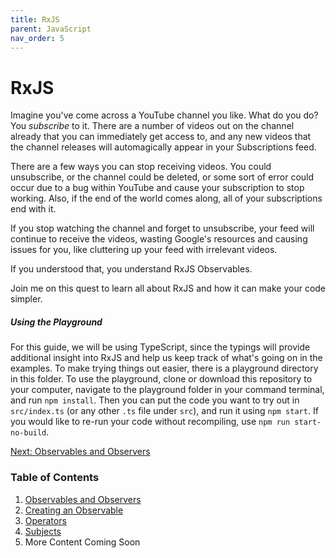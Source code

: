 ```yaml
---
title: RxJS
parent: JavaScript
nav_order: 5
---
```

# RxJS
Imagine you've come across a YouTube channel you like. What do you do? You _subscribe_ to it. There are a number of videos out on the channel already that you can immediately get access to, and any new videos that the channel releases will automagically appear in your Subscriptions feed.

There are a few ways you can stop receiving videos. You could unsubscribe, or the channel could be deleted, or some sort of error could occur due to a bug within YouTube and cause your subscription to stop working. Also, if the end of the world comes along, all of your subscriptions end with it.

If you stop watching the channel and forget to unsubscribe, your feed will continue to receive the videos, wasting Google's resources and causing issues for you, like cluttering up your feed with irrelevant videos.

If you understood that, you understand RxJS Observables.

Join me on this quest to learn all about RxJS and how it can make your code simpler.

##### Using the Playground
For this guide, we will be using TypeScript, since the typings will provide additional insight into RxJS and help us keep track of what's going on in the examples. To make trying things out easier, there is a playground directory in this folder. To use the playground, clone or download this repository to your computer, navigate to the playground folder in your command terminal, and run `npm install`. Then you can put the code you want to try out in `src/index.ts` (or any other `.ts` file under `src`), and run it using `npm start`. If you would like to re-run your code without recompiling, use `npm run start-no-build`.

[Next: Observables and Observers](1-observables-observers.md)

### Table of Contents

1. [Observables and Observers](1-observables-observers.md)
2. [Creating an Observable](2-create-observables.md)
3. [Operators](3-operators.md)
4. [Subjects](4-subjects.md)
5. More Content Coming Soon
